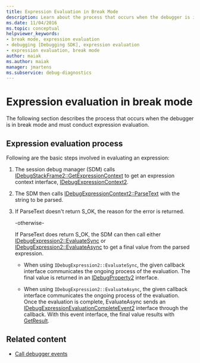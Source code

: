 ```yaml
---
title: Expression Evaluation in Break Mode
description: Learn about the process that occurs when the debugger is in break mode and must conduct expression evaluation.
ms.date: 11/04/2016
ms.topic: conceptual
helpviewer_keywords:
- break mode, expression evaluation
- debugging [Debugging SDK], expression evaluation
- expression evaluation, break mode
author: maiak
ms.author: maiak
manager: jmartens
ms.subservice: debug-diagnostics
---
```

# Expression evaluation in break mode

The following section describes the process that occurs when the debugger is in break mode and must conduct expression evaluation.

## Expression evaluation process
 Following are the basic steps involved in evaluating an expression:

1. The session debug manager (SDM) calls [IDebugStackFrame2::GetExpressionContext](../../extensibility/debugger/reference/idebugstackframe2-getexpressioncontext.md) to get an expression context interface, [IDebugExpressionContext2](../../extensibility/debugger/reference/idebugexpressioncontext2.md).

2. The SDM then calls [IDebugExpressionContext2::ParseText](../../extensibility/debugger/reference/idebugexpressioncontext2-parsetext.md) with the string to be parsed.

3. If ParseText doesn't return S_OK, the reason for the error is returned.

     -otherwise-

     If ParseText does return S_OK, the SDM can then call either [IDebugExpression2::EvaluateSync](../../extensibility/debugger/reference/idebugexpression2-evaluatesync.md) or [IDebugExpression2::EvaluateAsync](../../extensibility/debugger/reference/idebugexpression2-evaluateasync.md) to get a final value from the parsed expression.

    - When using `IDebugExpression2::EvaluateSync`, the given callback interface communicates the ongoing process of the evaluation. The final value is returned in an [IDebugProperty2](../../extensibility/debugger/reference/idebugproperty2.md) interface.

    - When using `IDebugExpression2::EvaluateAsync`, the given callback interface communicates the ongoing process of the evaluation. Once the evaluation is complete, EvaluateAsync sends an [IDebugExpressionEvaluationCompleteEvent2](../../extensibility/debugger/reference/idebugexpressionevaluationcompleteevent2.md) interface through the callback. With this event interface, the final value results with [GetResult](../../extensibility/debugger/reference/idebugexpressionevaluationcompleteevent2-getresult.md).

## Related content
- [Call debugger events](../../extensibility/debugger/calling-debugger-events.md)
